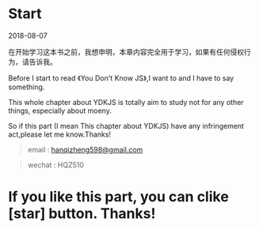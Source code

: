 # Start
2018-08-07

在开始学习这本书之前，我想申明，本章内容完全用于学习，如果有任何侵权行为，请告诉我。

Before I start to read 《You Don't Know JS》,I want to and I have to say something.

This whole chapter about YDKJS is totally aim to study not for any other things, especially about moeny.

So if this part (I mean This chapter about YDKJS) have any infringement act,please let me know.Thanks!

> email : hanqizheng598@gmail.com

> wechat : HQZ510

# If you like this part, you can clike [star] button. Thanks!